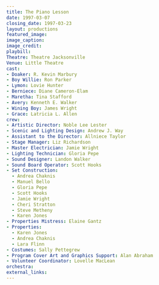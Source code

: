 ```yaml
---
title: The Piano Lesson
date: 1997-03-07
closing_date: 1997-03-23
layout: productions
featured_image:
image_caption:
image_credit:
playbill:
Theatre: Theatre Jacksonville
Venue: Little Theatre
cast:
- Doaker: R. Kevin Marbury
- Boy Willie: Ron Parker
- Lymon: Lovie Hunter
- Berniece: Diane Cameron-Elam
- Maretha: Tina Stafford
- Avery: Kenneth E. Walker
- Wining Boy: James Wright
- Grace: Latricia L. Allen
crew:
- Artistic Director: Noble Lee Lester
- Scenic and Lighting Design: Andrew J. Way
- Assistant to the Director: Allniece Taylor
- Stage Manager: Liz Richardson
- Master Electrician: Jamie Wright
- Lighting Technician: Gloria Pepe
- Sound Designer: Landon Walker
- Sound Board Operator: Scott Hooks
- Set Construction:
  - Andrea Chaknis
  - Manuel Bello
  - Gloria Pepe
  - Scott Hooks
  - Jamie Wright
  - Cheri Stratton
  - Steve Metheny
  - Karen Jones
- Properties Mistress: Elaine Gantz
- Properties:
  - Karen Jones
  - Andrea Chaknis
  - Lara Flinn
- Costumes: Sally Pettegrew
- Program Cover Art and Graphics Support: Alan Abraham
- Volunteer Coordinator: Lovelle MacLean
orchestra:
external_links:
---
```


